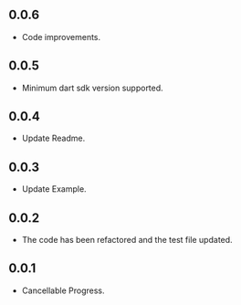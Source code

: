 ## 0.0.6

* Code improvements.

## 0.0.5

* Minimum dart sdk version supported.

## 0.0.4

* Update Readme.

## 0.0.3

* Update Example.

## 0.0.2

* The code has been refactored and the test file updated.

## 0.0.1

* Cancellable Progress.